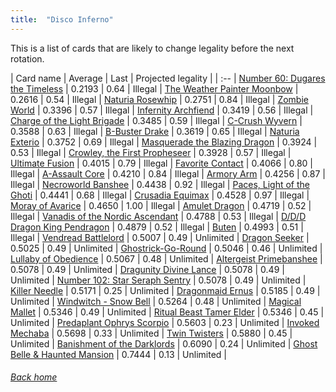 ```yaml
---
title:  "Disco Inferno"
---
```


This is a list of cards that are likely to change legality before the next rotation.

| Card name | Average | Last | Projected legality |
| :-- |
[Number 60: Dugares the Timeless](https://db.ygoprodeck.com/card/?search=Number%2060:%20Dugares%20the%20Timeless) | 0.2193 | 0.64 | Illegal |
[The Weather Painter Moonbow](https://db.ygoprodeck.com/card/?search=The%20Weather%20Painter%20Moonbow) | 0.2616 | 0.54 | Illegal |
[Naturia Rosewhip](https://db.ygoprodeck.com/card/?search=Naturia%20Rosewhip) | 0.2751 | 0.84 | Illegal |
[Zombie World](https://db.ygoprodeck.com/card/?search=Zombie%20World) | 0.3396 | 0.57 | Illegal |
[Infernity Archfiend](https://db.ygoprodeck.com/card/?search=Infernity%20Archfiend) | 0.3419 | 0.56 | Illegal |
[Charge of the Light Brigade](https://db.ygoprodeck.com/card/?search=Charge%20of%20the%20Light%20Brigade) | 0.3485 | 0.59 | Illegal |
[C-Crush Wyvern](https://db.ygoprodeck.com/card/?search=C-Crush%20Wyvern) | 0.3588 | 0.63 | Illegal |
[B-Buster Drake](https://db.ygoprodeck.com/card/?search=B-Buster%20Drake) | 0.3619 | 0.65 | Illegal |
[Naturia Exterio](https://db.ygoprodeck.com/card/?search=Naturia%20Exterio) | 0.3752 | 0.69 | Illegal |
[Masquerade the Blazing Dragon](https://db.ygoprodeck.com/card/?search=Masquerade%20the%20Blazing%20Dragon) | 0.3924 | 0.53 | Illegal |
[Crowley, the First Propheseer](https://db.ygoprodeck.com/card/?search=Crowley,%20the%20First%20Propheseer) | 0.3928 | 0.57 | Illegal |
[Ultimate Fusion](https://db.ygoprodeck.com/card/?search=Ultimate%20Fusion) | 0.4015 | 0.79 | Illegal |
[Favorite Contact](https://db.ygoprodeck.com/card/?search=Favorite%20Contact) | 0.4066 | 0.80 | Illegal |
[A-Assault Core](https://db.ygoprodeck.com/card/?search=A-Assault%20Core) | 0.4210 | 0.84 | Illegal |
[Armory Arm](https://db.ygoprodeck.com/card/?search=Armory%20Arm) | 0.4256 | 0.87 | Illegal |
[Necroworld Banshee](https://db.ygoprodeck.com/card/?search=Necroworld%20Banshee) | 0.4438 | 0.92 | Illegal |
[Paces, Light of the Ghoti](https://db.ygoprodeck.com/card/?search=Paces,%20Light%20of%20the%20Ghoti) | 0.4441 | 0.68 | Illegal |
[Crusadia Equimax](https://db.ygoprodeck.com/card/?search=Crusadia%20Equimax) | 0.4528 | 0.97 | Illegal |
[Moray of Avarice](https://db.ygoprodeck.com/card/?search=Moray%20of%20Avarice) | 0.4650 | 1.00 | Illegal |
[Amulet Dragon](https://db.ygoprodeck.com/card/?search=Amulet%20Dragon) | 0.4719 | 0.52 | Illegal |
[Vanadis of the Nordic Ascendant](https://db.ygoprodeck.com/card/?search=Vanadis%20of%20the%20Nordic%20Ascendant) | 0.4788 | 0.53 | Illegal |
[D/D/D Dragon King Pendragon](https://db.ygoprodeck.com/card/?search=D/D/D%20Dragon%20King%20Pendragon) | 0.4879 | 0.52 | Illegal |
[Buten](https://db.ygoprodeck.com/card/?search=Buten) | 0.4993 | 0.51 | Illegal |
[Vendread Battlelord](https://db.ygoprodeck.com/card/?search=Vendread%20Battlelord) | 0.5007 | 0.49 | Unlimited |
[Dragon Seeker](https://db.ygoprodeck.com/card/?search=Dragon%20Seeker) | 0.5025 | 0.49 | Unlimited |
[Ghostrick-Go-Round](https://db.ygoprodeck.com/card/?search=Ghostrick-Go-Round) | 0.5046 | 0.46 | Unlimited |
[Lullaby of Obedience](https://db.ygoprodeck.com/card/?search=Lullaby%20of%20Obedience) | 0.5067 | 0.48 | Unlimited |
[Altergeist Primebanshee](https://db.ygoprodeck.com/card/?search=Altergeist%20Primebanshee) | 0.5078 | 0.49 | Unlimited |
[Dragunity Divine Lance](https://db.ygoprodeck.com/card/?search=Dragunity%20Divine%20Lance) | 0.5078 | 0.49 | Unlimited |
[Number 102: Star Seraph Sentry](https://db.ygoprodeck.com/card/?search=Number%20102:%20Star%20Seraph%20Sentry) | 0.5078 | 0.49 | Unlimited |
[Killer Needle](https://db.ygoprodeck.com/card/?search=Killer%20Needle) | 0.5171 | 0.25 | Unlimited |
[Dragonmaid Ernus](https://db.ygoprodeck.com/card/?search=Dragonmaid%20Ernus) | 0.5185 | 0.49 | Unlimited |
[Windwitch - Snow Bell](https://db.ygoprodeck.com/card/?search=Windwitch%20-%20Snow%20Bell) | 0.5264 | 0.48 | Unlimited |
[Magical Mallet](https://db.ygoprodeck.com/card/?search=Magical%20Mallet) | 0.5346 | 0.49 | Unlimited |
[Ritual Beast Tamer Elder](https://db.ygoprodeck.com/card/?search=Ritual%20Beast%20Tamer%20Elder) | 0.5346 | 0.45 | Unlimited |
[Predaplant Ophrys Scorpio](https://db.ygoprodeck.com/card/?search=Predaplant%20Ophrys%20Scorpio) | 0.5603 | 0.23 | Unlimited |
[Invoked Mechaba](https://db.ygoprodeck.com/card/?search=Invoked%20Mechaba) | 0.5698 | 0.33 | Unlimited |
[Twin Twisters](https://db.ygoprodeck.com/card/?search=Twin%20Twisters) | 0.5880 | 0.45 | Unlimited |
[Banishment of the Darklords](https://db.ygoprodeck.com/card/?search=Banishment%20of%20the%20Darklords) | 0.6090 | 0.24 | Unlimited |
[Ghost Belle & Haunted Mansion](https://db.ygoprodeck.com/card/?search=Ghost%20Belle%20%26%20Haunted%20Mansion) | 0.7444 | 0.13 | Unlimited |

###### [Back home](index)